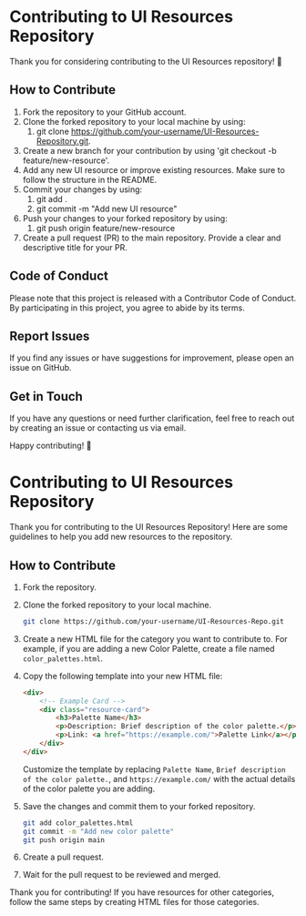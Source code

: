# Contributing to UI Resources Repository

Thank you for considering contributing to the UI Resources repository! 🎉

## How to Contribute

1. Fork the repository to your GitHub account.
2. Clone the forked repository to your local machine by using:
    1. git clone https://github.com/your-username/UI-Resources-Repository.git.
3. Create a new branch for your contribution by using 'git checkout -b feature/new-resource'.
4. Add any new UI resource or improve existing resources. Make sure to follow the structure in the README.
5. Commit your changes by using:
    1. git add .
    2. git commit -m "Add new UI resource"
6. Push your changes to your forked repository by using:
    1. git push origin feature/new-resource
7. Create a pull request (PR) to the main repository. Provide a clear and descriptive title for your PR.

## Code of Conduct
Please note that this project is released with a Contributor Code of Conduct. By participating in this project, you agree to abide by its terms.

## Report Issues
If you find any issues or have suggestions for improvement, please open an issue on GitHub.

## Get in Touch
If you have any questions or need further clarification, feel free to reach out by creating an issue or contacting us via email.

Happy contributing! 🚀

# Contributing to UI Resources Repository

Thank you for contributing to the UI Resources Repository! Here are some guidelines to help you add new resources to the repository.

## How to Contribute

1. Fork the repository.

2. Clone the forked repository to your local machine.

    ```bash
    git clone https://github.com/your-username/UI-Resources-Repo.git
    ```

3. Create a new HTML file for the category you want to contribute to. For example, if you are adding a new Color Palette, create a file named `color_palettes.html`.

4. Copy the following template into your new HTML file:

    ```html
    <div>
        <!-- Example Card -->
        <div class="resource-card">
            <h3>Palette Name</h3>
            <p>Description: Brief description of the color palette.</p>
            <p>Link: <a href="https://example.com/">Palette Link</a></p>
        </div>
    </div>
    ```

    Customize the template by replacing `Palette Name`, `Brief description of the color palette.`, and `https://example.com/` with the actual details of the color palette you are adding.

5. Save the changes and commit them to your forked repository.

    ```bash
    git add color_palettes.html
    git commit -m "Add new color palette"
    git push origin main
    ```

6. Create a pull request.

7. Wait for the pull request to be reviewed and merged.

Thank you for contributing! If you have resources for other categories, follow the same steps by creating HTML files for those categories.
